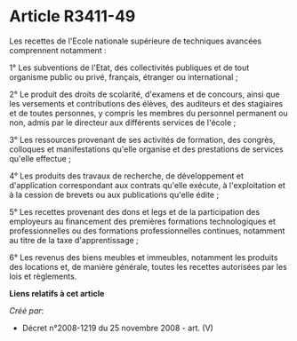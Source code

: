 # Article R3411-49

Les recettes de l'Ecole nationale supérieure de techniques avancées comprennent notamment :

1° Les subventions de l'Etat, des collectivités publiques et de tout organisme public ou privé, français, étranger ou
international ;

2° Le produit des droits de scolarité, d'examens et de concours, ainsi que les versements et contributions des élèves, des
auditeurs et des stagiaires et de toutes personnes, y compris les membres du personnel permanent ou non, admis par le
directeur aux différents services de l'école ;

3° Les ressources provenant de ses activités de formation, des congrès, colloques et manifestations qu'elle organise et des
prestations de services qu'elle effectue ;

4° Les produits des travaux de recherche, de développement et d'application correspondant aux contrats qu'elle exécute, à
l'exploitation et à la cession de brevets ou aux publications qu'elle édite ;

5° Les recettes provenant des dons et legs et de la participation des employeurs au financement des premières formations
technologiques et professionnelles ou des formations professionnelles continues, notamment au titre de la taxe
d'apprentissage ;

6° Les revenus des biens meubles et immeubles, notamment les produits des locations et, de manière générale, toutes les
recettes autorisées par les lois et règlements.

**Liens relatifs à cet article**

_Créé par_:

  - Décret n°2008-1219 du 25 novembre 2008 - art. (V)
